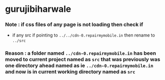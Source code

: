 # gurujibiharwale

### Note : if css files of any page is not loading then check if
 - if any src if pointing to ``` ../../cdn-0.repairmymobile.in ``` then rename to ``` ../src ```
### Reason : a folder named ```../cdn-0.repairmymobile.in``` has been moved to current project named as ```src``` that was previously was one directory ahead named as ie ```../cdn-0.repairmymobile.in``` and now is in current working directory named as ```src```
